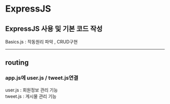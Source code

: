 # ExpressJS

## ExpressJS 사용 및 기본 코드 작성

Basics.js : 작동원리 파악 , CRUD구현

---

## routing

### app.js에 user.js / tweet.js연결

user.js : 회원정보 관리 기능  
tweet.js : 게시물 관리 기능
